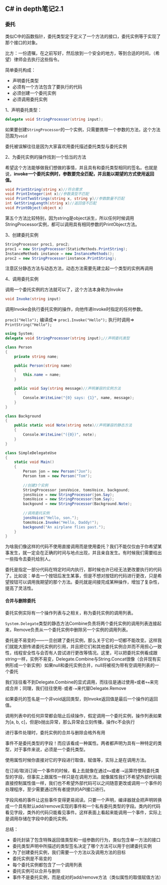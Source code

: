 ## C# in depth笔记2.1

### 委托

类似C中的函数指针，委托类型定于定义了一个方法的接口，委托实例等于实现了那个接口的对象。

比方：一份遗嘱，在之前写好，然后放到一个安全的地方，等到合适的时间，（希望）律师会去执行这些指令。

简单委托构成：

+ 声明委托类型
+ 必须有一个方法包含了要执行的代码
+ 必须创建一个委托实例
+ 必须调用委托实例

1、声明委托类型：

```c#
delegate void StringProcessor(string input);
```

如果要创建`StringProcessor`的一个实例，只需要携带一个参数的方法，这个方法范围为`void`

委托被误解往往是因为大家喜欢用委托描述委托类型与委托实例

2、为委托实例的操作找到一个恰当的方法

希望这个方法能够做我们想做的事情，并且具有和委托类型相同的签名。也就是说，**invoke一个委托实例时，参数要完全匹配，并且能以期望的方式使用返回值。**

```c#
void PrintString(string x)//符合需求
void PrintInteger(int x)//参数类型不匹配
void PrintTwoStrings(string x, string y)//参数数量不匹配
int GetStringLength(string x)//返回值不匹配
void PrintObject(object x)
```

第五个方法比较特别，因为string是object派生，所以任何时候调用StringProcessor实例，都可以调用具有相同参数的PrintObject方法。

3、创建委托实例

```c#
StringProcessor proc1, proc2;
proc1 = new StringProcessor(StaticMethods.PrintString);
InstanceMethods instance = new InstanceMethods();
proc2 = new StringProcessor(instance.PrintString);
```

注意区分静态方法与动态方法，动态方法需要先建立起一个类型的实例再调用

4、调用委托实例

调用一个委托实例的方法就可以了，这个方法本身称为Invoke

```c#
void Invoke(string input)
```

调用Invoke会执行委托实例的操作，向他传递Invoke时指定的任何参数。

`proc1("Hello");` 编译成=> `proc1.Invoke("Hello");` 执行时调用=> `PrintString("Hello");`

```c#
using System;
delegate void StringProcessor(string input);//声明委托类型

class Person
{
    private string name;

    public Person(string name)
    {
        this.name = name;
    }

    public void Say(string message)//声明兼容的实例方法
    {
        Console.WriteLine("{0} says: {1}", name, message);
    }
}

class Background
{
    public static void Note(string note)//声明兼容的静态方法
    {
        Console.WriteLine("({0})", note);
    }
}

class SimpleDelegateUse
{
    static void Main()
    {
        Person jon = new Person("Jon");
        Person tom = new Person("Tom");
        
        //创建3个实例
        StringProcessor jonsVoice, tomsVoice, backgound;
        jonsVoice = new StringProcessor(jon.Say);
        tomsVoice = new StringProcessor(tom.Say);
        backgound = new StringProcessor(Background.Note);
        
        //调用委托实例
        jonsVoice("Hello, son.");
        tomsVoice.Invoke("Hello, Daddy!");
        backgound("An airplane flies past.");
    }
}
```

为啥我们像这样的代码不使用直接调用而是使用委托？我们不能仅仅由于你希望某事发生，就一定会在正确的时间与地点出现，并且亲自发生。有时候我们需要给出一些指令去委托给别人。

委托是指定一部分代码在特定时间内执行，那时候也许已经无法更改要执行的代码了。比如说：单击一个按钮后发生某事，但是不想对按钮的代码进行更改，只是希望按钮可以调用我期望的那个方法。委托就是间接完成某种操作，增加了复杂性，提高了灵活性。

#### 合并与删除委托

委托实例实际有一个操作列表与之相关，称为委托实例的调用列表。

`System.Delegate`类型的静态方法Combine负责将两个委托实例的调用列表连接起来，Remove负责从一个委托实例中删除另一个实例的调用列表。

委托是不易变的——一旦创建了委托实例，那么关于它的一切都不能改变。这样我们就能大胆传递委托实例的引用，并且把它们和其他委托实例合并而不用担心一致性，线程安全性与会否有人尝试进行更改等情况。这里，可以把委托实例看成跟string一样，实例不易变，Delegate.Combine与String.Concat很像（合并现有实例形成一个新实例）如果null和委托实例合并，null将被视为带有空调用列表的一个委托

我们往往看不到Delegate.Combine的显式调用，而往往是通过使用`+`或者`+=`来完成合并；同理，我们往往使用`-`或者`-=`来代替Delegate.Remove

如果委托的签名是一个非void返回类型，则Invoke返回值是最后一个操作的返回值。

调用列表中的任何异常都会阻止后续操作，假定调用一个委托实例，操作列表如果为[a, b, c]，但是b抛出异常，那么异常会立刻传播，操作c不会执行

进行事件处理时，委托实例的合并与删除会格外有用

事件不是委托类型的字段！而应该看成一种属性。两者都声明为具有一种特定的类型，对于事件来说，必须是一个委托类型。

使用属性时候你直接对它的字段进行取值，赋值等，实际上是在调用方法。

在订阅/取消订阅一个事件的时候，看上去就像在通过`+=`或者`-=`运算符使用委托类型的字段，但事实上跟属性一样只是在调用方法。就像属性我们不希望外部代码能直接控制属性值一样，我们也不希望外部代码可以之间随意更改或调用一个事件的处理程序，至少需要通过所有者提供的API接口进行。

字段风格的事件让这些事件变得更易阅读。只要一个声明，编译器就会把声明转换成一个具有默认add/remove实现的事件和一个私有委托类型的字段。类内的代码看见字段，类外的代码只能看见事件。这样表面上看起来能调用一个事件，实际上是调用存储在字段中的委托实例。

总结：

+ 委托封装了包含特殊返回值类型和一组参数的行为，类似包含单一方法的接口
+ 委托类型声明中所描述的类型签名决定了哪个方法可以用于创建委托实例
+ 为了创建委托实例，我们需要一个方法以及调用方法的目标
+ 委托实例是不易变的
+ 每个委托实例都包含了一个调用列表
+ 委托实例可以合并与删除
+ 事件不是委托实例，而是成对的add/remove方法（类似属性的取值赋值方法）